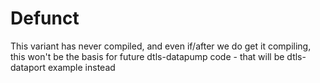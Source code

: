 # Defunct

This variant has never compiled, and even if/after we do get it compiling, this
won't be the basis for future dtls-datapump code - that will be dtls-dataport example
instead